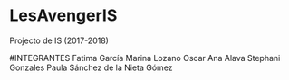 # LesAvengerIS
Projecto de IS (2017-2018)


#INTEGRANTES
Fatima García
Marina Lozano
Oscar
Ana Alava
Stephani Gonzales
Paula Sánchez de la Nieta Gómez
